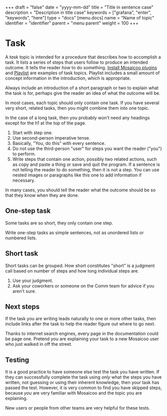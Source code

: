 +++
draft = "false"
date = "yyyy-mm-dd"
title = "Title in sentence case"
description = "Description in title case"
keywords = ["grafana", "enter", "keywords", "here"]
type = "docs"
[menu.docs]
name = "Name of topic"
identifier = "identifier"
parent = "menu parent"
weight = 100
+++

# Task

A _task_ topic is intended for a procedure that describes how to accomplish a task. It lists a series of steps that users follow to produce an intended outcome. It tells the reader _how_ to do something. [Install Mosaicoo plugins](https://grafana.com/docs/grafana/latest/plugins/installation/) and [Playlist](https://grafana.com/docs/grafana/latest/reference/playlist/) are examples of task topics. Playlist includes a small amount of concept information in the introduction, which is appropriate.

Always include an introduction of a short paragraph or two to explain what the task is for, perhaps give the reader an idea of what the outcome will be.

In most cases, each topic should only contain one task. If you have several very short, related tasks, then you might combine them into one topic.

In the case of a long task, then you probably won't need any headings except for the h1 at the top of the page.

1. Start with step one.
1. Use second-person imperative tense.
1. Basically, "You, do this" with every sentence.
1. Do not use the third-person "user" for steps you want the reader ("you") to perform.
1. Write steps that contain one action, possibly two related actions, such as copy and paste a thing or save and quit the program.
   If a sentence is not telling the reader to do something, then it is not a step. You can use nested images or paragraphs like this one to add information if necessary.

In many cases, you should tell the reader what the outcome should be so that they know when they are done.

## One-step task

Some tasks are so short, they only contain one step.

Write one-step tasks as simple sentences, not as unordered lists or numbered lists.

## Short task

Short tasks can be grouped. How short constitutes "short" is a judgment call based on number of steps and how long individual steps are.

1. Use your judgment.
1. Ask your coworkers or someone on the Comm team for advice if you aren't sure.

## Next steps

If the task you are writing leads naturally to one or more other tasks, then include links after the task to help the reader figure out where to go next.

Thanks to internet search engines, every page in the documentation could be page one. Pretend you are explaining your task to a new Mosaicoo user who just walked in off the street.

## Testing

It is a good practice to have someone else test the task you have written. If they can successfully complete the task using _only_ what the steps you have written, not guessing or using their inherent knowledge, then your task has passed the test. However, it is very common to find you have skipped steps, because _you_ are very familiar with Mosaicoo and the topic you are explaining.

New users or people from other teams are very helpful for these tests.
